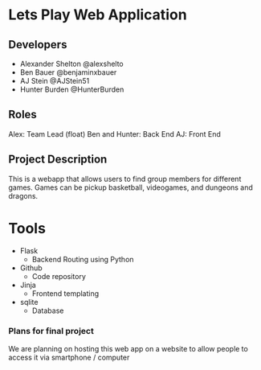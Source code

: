 # Lets Play Web Application

## Developers
* Alexander Shelton @alexshelto
* Ben Bauer @benjaminxbauer
* AJ Stein @AJStein51
* Hunter Burden @HunterBurden

## Roles
Alex: Team Lead (float)
Ben and Hunter: Back End
AJ: Front End

## Project Description
This is a webapp that allows users to find group members for different games.
Games can be pickup basketball, videogames, and dungeons and dragons.

# Tools
* Flask
	* Backend Routing using Python
* Github
	* Code repository
* Jinja
	* Frontend templating
* sqlite
	* Database


### Plans for final project
We are planning on hosting this web app on a website to allow people to access it via smartphone / computer
